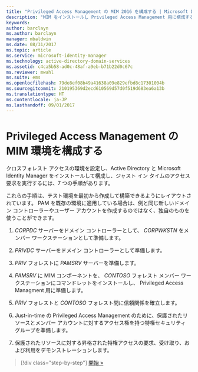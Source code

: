 ```yaml
---
title: "Privileged Access Management の MIM 2016 を構成する | Microsoft Docs"
description: "MIM をインストールし Privileged Access Management 用に構成するためのロードマップ。"
keywords: 
author: barclayn
ms.author: barclayn
manager: mbaldwin
ms.date: 08/31/2017
ms.topic: article
ms.service: microsoft-identity-manager
ms.technology: active-directory-domain-services
ms.assetid: c4ca5b58-ad0c-48af-a9eb-b71b22d0c67c
ms.reviewer: mwahl
ms.suite: ems
ms.openlocfilehash: 79de8ef08b49a41638a09e829efbd8c17301004b
ms.sourcegitcommit: 210195369d2ecd610569d57d0f519d683ea6a13b
ms.translationtype: HT
ms.contentlocale: ja-JP
ms.lasthandoff: 09/01/2017
---
```

# <a name="configure-the-mim-environment-for-privileged-access-management"></a>Privileged Access Management の MIM 環境を構成する

クロスフォレスト アクセスの環境を設定し、Active Directory と Microsoft Identity Manager をインストールして構成し、ジャスト イン タイムのアクセス要求を実行するには、7 つの手順があります。

これらの手順は、テスト環境を最初から作成して構築できるようにレイアウトされています。 PAM を既存の環境に適用している場合は、例と同じ新しいドメイン コントローラーやユーザー アカウントを作成するのではなく、独自のものを使うことができます。

1. *CORPDC* サーバーをドメイン コントローラーとして、 *CORPWKSTN* をメンバー ワークステーションとして準備します。

2. *PRIVDC* サーバーをドメイン コントローラーとして準備します。

3.  *PRIV* フォレストに *PAMSRV* サーバーを準備します。

4.  *PAMSRV* に MIM コンポーネントを、 *CONTOSO* フォレスト メンバー ワークステーションにコマンドレットをインストールし、 Privileged Access Managment 用に準備します。

5.  *PRIV* フォレストと *CONTOSO* フォレスト間に信頼関係を確立します。

6.  Just-in-time の Privileged Access Management のために、保護されたリソースとメンバー アカウントに対するアクセス権を持つ特権セキュリティ グループを準備します。

7.  保護されたリソースに対する昇格された特権アクセスの要求、受け取り、および利用をデモンストレーションします。

>[!div class="step-by-step"]
[開始 »](step-1-prepare-corp-domain.md)
